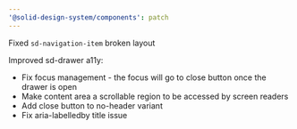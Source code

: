 ```yaml
---
'@solid-design-system/components': patch
---
```


Fixed `sd-navigation-item` broken layout

Improved sd-drawer a11y:
- Fix focus management - the focus will go to close button once the drawer is open
- Make content area a scrollable region to be accessed by screen readers
- Add close button to no-header variant
- Fix aria-labelledby title issue
